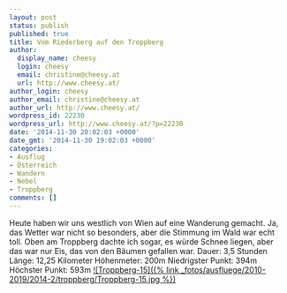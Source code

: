 ```yaml
---
layout: post
status: publish
published: true
title: Vom Riederberg auf den Troppberg
author:
  display_name: cheesy
  login: cheesy
  email: christine@cheesy.at
  url: http://www.cheesy.at/
author_login: cheesy
author_email: christine@cheesy.at
author_url: http://www.cheesy.at/
wordpress_id: 22230
wordpress_url: http://www.cheesy.at/?p=22230
date: '2014-11-30 20:02:03 +0000'
date_gmt: '2014-11-30 19:02:03 +0000'
categories:
- Ausflug
- Österreich
- Wandern
- Nebel
- Troppberg
comments: []
---
```

Heute haben wir uns westlich von Wien auf eine Wanderung gemacht. Ja, das Wetter war nicht so besonders, aber die Stimmung im Wald war echt toll. Oben am Troppberg dachte ich sogar, es würde Schnee liegen, aber das war nur Eis, das von den Bäumen gefallen war.
Dauer: 3,5 Stunden
Länge: 12,25 Kilometer
Höhenmeter: 200m
Niedrigster Punkt: 394m
Höchster Punkt: 593m
[![Troppberg-15]({% link _fotos/ausfluege/2010-2019/2014-2/troppberg/Troppberg-15.jpg %})](http://www.cheesy.at/fotos/ausfluege/troppberg/ "Troppberg")
